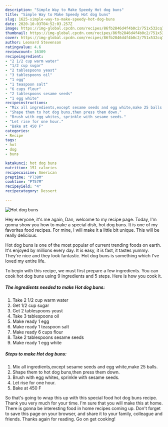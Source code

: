```yaml
---
description: "Simple Way to Make Speedy Hot dog buns"
title: "Simple Way to Make Speedy Hot dog buns"
slug: 1625-simple-way-to-make-speedy-hot-dog-buns
date: 2020-10-03T04:52:03.257Z
image: https://img-global.cpcdn.com/recipes/86fb2846d4f4b0c2/751x532cq70/hot-dog-buns-recipe-main-photo.jpg
thumbnail: https://img-global.cpcdn.com/recipes/86fb2846d4f4b0c2/751x532cq70/hot-dog-buns-recipe-main-photo.jpg
cover: https://img-global.cpcdn.com/recipes/86fb2846d4f4b0c2/751x532cq70/hot-dog-buns-recipe-main-photo.jpg
author: Leonard Stevenson
ratingvalue: 4.6
reviewcount: 16309
recipeingredient:
- "2 1/2 cup warm water"
- "1/2 cup sugar"
- "2 tablespoons yeast"
- "3 tablespoons oil"
- "1 egg"
- "1 teaspoon salt"
- "6 cups flour"
- "2 tablespoons sesame seeds"
- "1 egg white"
recipeinstructions:
- "Mix all ingredients,except sesame seeds and egg white,make 25 balls."
- "Shape them to hot dog buns,then press them down."
- "Brush with egg whites, sprinkle with sesame seeds."
- "Let rise for one hour."
- "Bake at 450 F"
categories:
- Recipe
tags:
- hot
- dog
- buns

katakunci: hot dog buns 
nutrition: 151 calories
recipecuisine: American
preptime: "PT38M"
cooktime: "PT57M"
recipeyield: "4"
recipecategory: Dessert

---
```



![Hot dog buns](https://img-global.cpcdn.com/recipes/86fb2846d4f4b0c2/751x532cq70/hot-dog-buns-recipe-main-photo.jpg)

Hey everyone, it's me again, Dan, welcome to my recipe page. Today, I'm gonna show you how to make a special dish, hot dog buns. It is one of my favorites food recipes. For mine, I will make it a little bit unique. This will be really delicious.

Hot dog buns is one of the most popular of current trending foods on earth. It's enjoyed by millions every day. It is easy, it is fast, it tastes yummy. They're nice and they look fantastic. Hot dog buns is something which I've loved my entire life.




To begin with this recipe, we must first prepare a few ingredients. You can cook hot dog buns using 9 ingredients and 5 steps. Here is how you cook it.

<!--inarticleads1-->

##### The ingredients needed to make Hot dog buns:

1. Take 2 1/2 cup warm water
1. Get 1/2 cup sugar
1. Get 2 tablespoons yeast
1. Take 3 tablespoons oil
1. Make ready 1 egg
1. Make ready 1 teaspoon salt
1. Make ready 6 cups flour
1. Take 2 tablespoons sesame seeds
1. Make ready 1 egg white




<!--inarticleads2-->

##### Steps to make Hot dog buns:

1. Mix all ingredients,except sesame seeds and egg white,make 25 balls.
1. Shape them to hot dog buns,then press them down.
1. Brush with egg whites, sprinkle with sesame seeds.
1. Let rise for one hour.
1. Bake at 450 F




So that's going to wrap this up with this special food hot dog buns recipe. Thank you very much for your time. I'm sure that you will make this at home. There is gonna be interesting food in home recipes coming up. Don't forget to save this page on your browser, and share it to your family, colleague and friends. Thanks again for reading. Go on get cooking!
